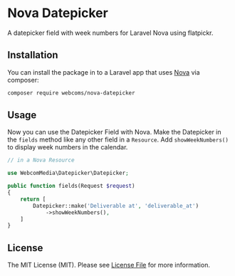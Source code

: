 # Nova Datepicker
A datepicker field with week numbers for Laravel Nova using flatpickr.

## Installation

You can install the package in to a Laravel app that uses [Nova](https://nova.laravel.com) via composer:

```bash
composer require webcoms/nova-datepicker
```

## Usage

Now you can use the Datepicker Field with Nova. Make the Datepicker in the `fields` method like any other field in a `Resource`. Add `showWeekNumbers()` to display week numbers in the calendar.

```php
// in a Nova Resource

use WebcomMedia\Datepicker\Datepicker;

public function fields(Request $request)
{
    return [
        Datepicker::make('Deliverable at', 'deliverable_at')
            ->showWeekNumbers(),
    ]
}
```

## License

The MIT License (MIT). Please see [License File](LICENSE.md) for more information.
